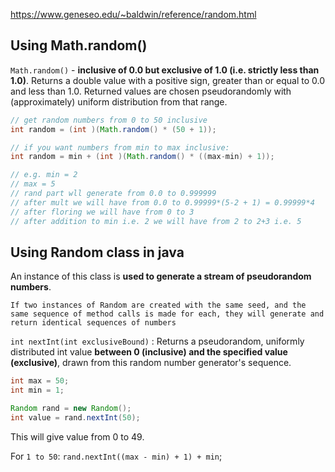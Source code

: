 
https://www.geneseo.edu/~baldwin/reference/random.html

## Using Math.random()

`Math.random()` - **inclusive of 0.0 but exclusive of 1.0 (i.e. strictly less than 1.0)**. Returns a double value with a positive sign, greater than or equal to 0.0 and less than 1.0. Returned values are chosen pseudorandomly with (approximately) uniform distribution from that range.

```java
// get random numbers from 0 to 50 inclusive
int random = (int )(Math.random() * (50 + 1));

// if you want numbers from min to max inclusive:
int random = min + (int )(Math.random() * ((max-min) + 1));

// e.g. min = 2
// max = 5
// rand part wll generate from 0.0 to 0.999999
// after mult we will have from 0.0 to 0.99999*(5-2 + 1) = 0.99999*4
// after floring we will have from 0 to 3
// after addition to min i.e. 2 we will have from 2 to 2+3 i.e. 5
```

## Using Random class in java

An instance of this class is **used to generate a stream of pseudorandom numbers**.

`If two instances of Random are created with the same seed, and the same sequence of method calls is made for each, they will generate and return identical sequences of numbers`


`int nextInt(int exclusiveBound)` : Returns a pseudorandom, uniformly distributed int value **between 0 (inclusive) and the specified value (exclusive)**, drawn from this random number generator's sequence.

```java
int max = 50;
int min = 1;

Random rand = new Random(); 
int value = rand.nextInt(50); 
```
This will give value from 0 to 49.

For `1 to 50`: `rand.nextInt((max - min) + 1) + min`;

